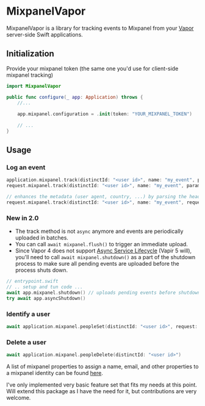 # MixpanelVapor

MixpanelVapor is a library for tracking events to Mixpanel from your [Vapor](https://vapor.codes) server-side Swift applications.

## Initialization

Provide your mixpanel token (the same one you'd use for client-side mixpanel tracking)

```swift
import MixpanelVapor

public func configure(_ app: Application) throws {
    //...
                                           
    app.mixpanel.configuration = .init(token: "YOUR_MIXPANEL_TOKEN")
    
    // ...
}
```

## Usage

### Log an event
```swift
application.mixpanel.track(distinctId: "<user id>", name: "my_event", params: ["$user_id": .string(profile.id), "a": 123])
request.mixpanel.track(distinctId: "<user id>", name: "my_event", params: ["$user_id": .string(profile.id), "a": 123])

// enhances the metadata (user agent, country, ...) by parsing the headers and ip from the request
request.mixpanel.track(distinctId: "<user id>", name: "my_event", request: request, params: ["$user_id": .string(profile.id), "a": 123])
```

### New in 2.0
- The track method is not `async` anymore and events are periodically uploaded in batches.
- You can call `await mixpanel.flush()` to trigger an immediate upload.
- Since Vapor 4 does not support [Async Service Lifecycle](https://github.com/swift-server/swift-service-lifecycle) (Vapir 5 will), you'll need to call `await mixpanel.shutdown()` as a part of the shutdown process to make sure all pending events are uploaded before the process shuts down.
```swift
// entrypoint.swift
// .. setup and tun code ...
await app.mixpanel.shutdown() // uploads pending events before shutdown
try await app.asyncShutdown()
```


### Identify a user
```swift
await application.mixpanel.peopleSet(distinctId: "<user id>", request: request, setParams: ["$email": .string("john@example.com"), "num_cats": .int(5)])
```

### Delete a user
```swift
await application.mixpanel.peopleDelete(distinctId: "<user id>")
```

A list of mixpanel properties to assign a name, email, and other properties to a mixpanel identity can be found [here](https://docs.mixpanel.com/docs/data-structure/user-profiles#reserved-user-properties).

I've only implemented very basic feature set that fits my needs at this point. Will extend this package as I have the need for it, but contributions are very welcome.
